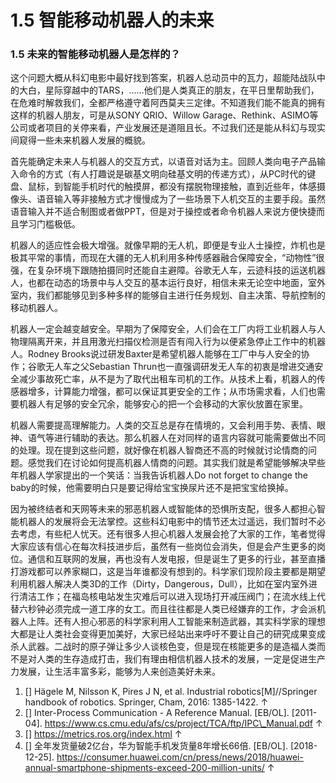 # 1.5 智能移动机器人的未来

### 1.5 未来的智能移动机器人是怎样的？

这个问题大概从科幻电影中最好找到答案，机器人总动员中的瓦力，超能陆战队中的大白，星际穿越中的TARS，……他们是人类真正的朋友，在平日里帮助我们，在危难时解救我们，全都严格遵守着阿西莫夫三定律。不知道我们能不能真的拥有这样的机器人朋友，可是从SONY QRIO、Willow Garage、Rethink、ASIMO等公司或者项目的关停来看，产业发展还是道阻且长。不过我们还是能从科幻与现实间窥得一些未来机器人发展的概貌。

首先能确定未来人与机器人的交互方式，以语音对话为主。回顾人类向电子产品输入命令的方式（有人打趣说是碳基文明向硅基文明的传递方式），从PC时代的键盘、鼠标，到智能手机时代的触摸屏，都没有摆脱物理接触，直到近些年，体感摄像头、语音输入等非接触方式才慢慢成为了一些场景下人机交互的主要手段。虽然语音输入并不适合制图或者做PPT，但是对于操控或者命令机器人来说方便快捷而且学习门槛极低。

机器人的适应性会极大增强。就像早期的无人机，即便是专业人士操控，炸机也是极其平常的事情，而现在大疆的无人机利用多种传感器融合保障安全，“动物性”很强，在复杂环境下跟随拍摄同时还能自主避障。谷歌无人车，云迹科技的运送机器人，也都在动态的场景中与人交互的基本运行良好，相信未来无论空中地面，室外室内，我们都能够见到多种多样的能够自主进行任务规划、自主决策、导航控制的移动机器人。

机器人一定会越变越安全。早期为了保障安全，人们会在工厂内将工业机器人与人物理隔离开来，并且用激光扫描仪检测是否有闯入行为以便紧急停止工作中的机器人。Rodney Brooks说过研发Baxter是希望机器人能够在工厂中与人安全的协作；谷歌无人车之父Sebastian Thrun也一直强调研发无人车的初衷是增进交通安全减少事故死亡率，从不是为了取代出租车司机的工作。从技术上看，机器人的传感器增多，计算能力增强，都可以保证其更安全的工作；从市场需求看，人们也需要机器人有足够的安全冗余，能够安心的把一个会移动的大家伙放置在家里。

机器人需要提高理解能力。人类的交互总是存在情境的，又会利用手势、表情、眼神、语气等进行辅助的表达。那么机器人在对同样的语言内容就可能需要做出不同的处理。现在提到这些问题，就好像在机器人智商还不高的时候就讨论情商的问题。感觉我们在讨论如何提高机器人情商的问题。其实我们就是希望能够解决早些年机器人学家提出的一个笑话：当我告诉机器人Do not forget to change the baby的时候，他需要明白只是要记得给宝宝换尿片还不是把宝宝给换掉。

因为被终结者和天网等未来的邪恶机器人或智能体的恐惧所支配，很多人都担心智能机器人的发展将会无法掌控。这些科幻电影中的情节还太过遥远，我们暂时不必去考虑，有些杞人忧天。还有很多人担心机器人发展会抢了大家的工作，笔者觉得大家应该有信心在每次科技进步后，虽然有一些岗位会消失，但是会产生更多的岗位。通信和互联网的发展，再也没有人发电报，但是诞生了更多的行业，甚至直播打游戏都可以养家糊口，这是当年谁都没有想到的。科学家们现阶段主要都是期望利用机器人解决人类3D的工作（Dirty，Dangerous，Dull），比如在室内室外进行清洁工作；在福岛核电站发生灾难后可以进入现场打开减压阀门；在流水线上代替六秒钟必须完成一道工序的女工。而且往往都是人类已经嫌弃的工作，才会派机器人上阵。还有人担心邪恶的科学家利用人工智能来制造武器，其实科学家的理想大都是让人类社会变得更加美好，大家已经站出来呼吁不要让自己的研究成果变成杀人武器。二战时的原子弹让多少人谈核色变，但是现在核能更多的是造福人类而不是对人类的生存造成打击，我们有理由相信机器人技术的发展，一定是促进生产力发展，让生活丰富多彩，能够为人来创造美好未来。

1. \[] Hägele M, Nilsson K, Pires J N, et al. Industrial robotics\[M]//Springer handbook of robotics. Springer, Cham, 2016: 1385-1422. ↑
2. \[] Inter-Process Communication - A Reference Manual. \[EB/OL]. \[2011-04]. https://www.cs.cmu.edu/afs/cs/project/TCA/ftp/IPC\_Manual.pdf ↑
3. \[] https://metrics.ros.org/index.html ↑
4. \[] 全年发货量破2亿台，华为智能手机发货量8年增长66倍. \[EB/OL]. \[2018-12-25]. https://consumer.huawei.com/cn/press/news/2018/huawei-annual-smartphone-shipments-exceed-200-million-units/ ↑

